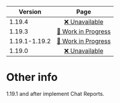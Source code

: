 | Version | Page |
| --- | :---: |
| 1.19.4 | [❌ Unavailable](4/index.html) |
| 1.19.3 | [🚧 Work in Progress](3/index.html) |
| 1.19.1-1.19.2 | [🚧 Work in Progress](2/index.html) |
| 1.19.0 | [❌ Unavailable](0/index.html) |

# Other info
1.19.1 and after implement Chat Reports.

<!-- TODO add 1.19.4 -->
<!-- TODO also sort 1.19.3 out -->